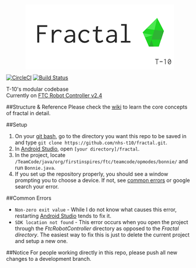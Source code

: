 <p align="center"><img src="markdown/fractal.png" align="center"/></p>

[![CircleCI](https://circleci.com/gh/nhs-t10/fractal.svg?style=svg)](https://circleci.com/gh/nhs-t10/fractal) [![Build Status](https://travis-ci.org/nhs-t10/fractal.svg?branch=master)](https://travis-ci.org/nhs-t10/fractal)

T-10's modular codebase</br>
Currently on [FTC Robot Controller v2.4](https://github.com/ftctechnh/ftc_app)

##Structure & Reference
Please check the [wiki](https://github.com/nhs-t10/fractal/wiki) to learn the core concepts of fractal in detail.

##Setup

1. On your [git bash][Git], go to the directory you want this repo to be saved in and type ```git clone https://github.com/nhs-t10/fractal.git```.
2. In [Android Studio][Studio], open ```[your directory]/fractal```.
3. In the project, locate ```/TeamCode/java/org/firstinspires/ftc/teamcode/opmodes/bonnie/``` and run ```Bonnie.java```.
4. If you set up the repository properly, you should see a window prompting you to choose a device. If not, see [common errors](https://github.com/nhs-t10/Fractal#common-errors) or google search your error.

##Common Errors
+ ```Non-zero exit value``` - While I do not know what causes this error, restarting [Android Studio][Studio] tends to fix it.
+ ```SDK location not found``` - This error occurs when you open the project through the _FtcRobotController_ directory as opposed to the _Fractal directory_. The easiest way to fix this is just to delete the current project and setup a new one.

##Notice
For people working directly in this repo, please push all new changes to a development branch.

[Studio]:http://developer.android.com/tools/studio/index.html
[Git]:https://git-scm.com/
